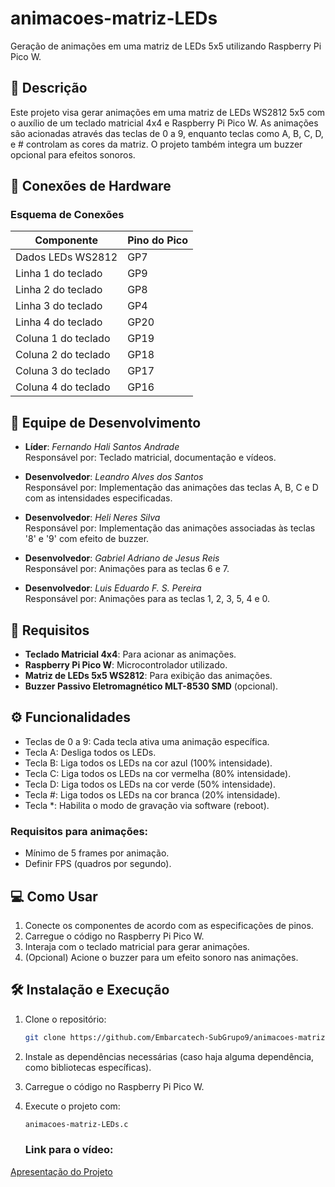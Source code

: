# animacoes-matriz-LEDs

Geração de animações em uma matriz de LEDs 5x5 utilizando Raspberry Pi Pico W.

## 📄 Descrição

Este projeto visa gerar animações em uma matriz de LEDs WS2812 5x5 com o auxílio de um teclado matricial 4x4 e Raspberry Pi Pico W. As animações são acionadas através das teclas de 0 a 9, enquanto teclas como A, B, C, D, e # controlam as cores da matriz. O projeto também integra um buzzer opcional para efeitos sonoros.

## 🔌 Conexões de Hardware

### Esquema de Conexões
| Componente                             | Pino do Pico |
|----------------------------------------|--------------|
| Dados LEDs WS2812                      | GP7          |
| Linha 1 do teclado                     | GP9          |
| Linha 2 do teclado                     | GP8          |
| Linha 3 do teclado                     | GP4          |
| Linha 4 do teclado                     | GP20         |
| Coluna 1 do teclado                    | GP19         |
| Coluna 2 do teclado                    | GP18         |
| Coluna 3 do teclado                    | GP17         |
| Coluna 4 do teclado                    | GP16         |

## 👥 Equipe de Desenvolvimento

- **Líder**: *Fernando Hali Santos Andrade*  
  Responsável por: Teclado matricial, documentação e vídeos.

- **Desenvolvedor**: *Leandro Alves dos Santos*  
  Responsável por: Implementação das animações das teclas A, B, C e D com as intensidades especificadas.

- **Desenvolvedor**: *Heli Neres Silva*  
  Responsável por: Implementação das animações associadas às teclas '8' e '9' com efeito de buzzer.

- **Desenvolvedor**: *Gabriel Adriano de Jesus Reis*  
  Responsável por: Animações para as teclas 6 e 7.

- **Desenvolvedor**: *Luis Eduardo F. S. Pereira*  
  Responsável por: Animações para as teclas 1, 2, 3, 5, 4 e 0.

## 🔧 Requisitos

- **Teclado Matricial 4x4**: Para acionar as animações.
- **Raspberry Pi Pico W**: Microcontrolador utilizado.
- **Matriz de LEDs 5x5 WS2812**: Para exibição das animações.
- **Buzzer Passivo Eletromagnético MLT-8530 SMD** (opcional).

## ⚙️ Funcionalidades

- Teclas de 0 a 9: Cada tecla ativa uma animação específica.
- Tecla A: Desliga todos os LEDs.
- Tecla B: Liga todos os LEDs na cor azul (100% intensidade).
- Tecla C: Liga todos os LEDs na cor vermelha (80% intensidade).
- Tecla D: Liga todos os LEDs na cor verde (50% intensidade).
- Tecla #: Liga todos os LEDs na cor branca (20% intensidade).
- Tecla *: Habilita o modo de gravação via software (reboot).

### Requisitos para animações:
- Mínimo de 5 frames por animação.
- Definir FPS (quadros por segundo).

## 💻 Como Usar

1. Conecte os componentes de acordo com as especificações de pinos.
2. Carregue o código no Raspberry Pi Pico W.
3. Interaja com o teclado matricial para gerar animações.
4. (Opcional) Acione o buzzer para um efeito sonoro nas animações.

## 🛠️ Instalação e Execução

1. Clone o repositório:
   ```bash
   git clone https://github.com/Embarcatech-SubGrupo9/animacoes-matriz-LEDs
   ```

2. Instale as dependências necessárias (caso haja alguma dependência, como bibliotecas específicas).

3. Carregue o código no Raspberry Pi Pico W.

4. Execute o projeto com:
   ```bash
   animacoes-matriz-LEDs.c
   ```

   ### Link para o vídeo:

[Apresentação do Projeto](https://www.dropbox.com/scl/fi/4l90wj1f2qzk3ncintjkx/video_2025-01-28_23-24-17.mp4?rlkey=rpsj8l56v9lyy8bkshf19pxdz&st=f0hsnnak&dl=0)


